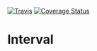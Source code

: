 [![Travis](https://img.shields.io/travis/Kirouane/imposter/master.svg)](https://travis-ci.com/Kirouane/imposter.svg?branch=master)
[![Coverage Status](https://coveralls.io/repos/github/Kirouane/imposter/badge.svg)](https://coveralls.io/github/Kirouane/imposter?branch=master)

Interval
======
